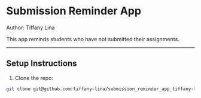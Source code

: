 # Submission Reminder App

Author: Tiffany Lina

This app reminds students who have not submitted their assignments.

---

## Setup Instructions

1. Clone the repo:
```bash
git clone git@github.com:tiffany-lina/submission_reminder_app_tiffany-lina.git

